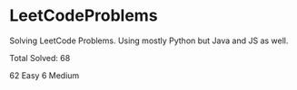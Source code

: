 # LeetCodeProblems
Solving LeetCode Problems. Using mostly Python but Java and JS as well. 

Total Solved: 68

62 Easy
6 Medium 


